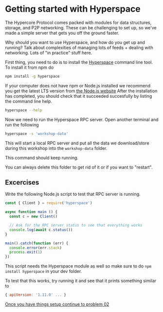 # Getting started with Hyperspace

The Hypercore Protocol comes packed with modules for data structures, storage, and P2P networking. These can be challenging to set up, so we've made a simple server that gets you off the ground faster.

Why should you want to use Hyperspace, and how do you get up and running? Talk about complexities of managing lots of feeds + dealing with networking. Lots of "in practice" stuff here.

First thing, you need to do is to install the [Hyperspace](https://github.com/hypercore-protocol/hyperspace) command line tool.
To install it from npm do

```sh
npm install -g hyperspace
```

If your computer does not have npm or Node.js installed we recommend you get the latest LTS version from [the Node.js website](https://nodejs.org/)
After the installation has completed, you should check that it succeeded succesfully by listing the command line help.

```sh
hyperspace --help
```

Now we need to run the Hyperspace RPC server. Open another terminal and run the following

```sh
hyperspace -s 'workshop-data'
```

This will start a local RPC server and put all the data we download/store during this workshop into the `workshop-data` folder.

This command should keep running.

You can always delete this folder to get rid of it or if you want to "restart".

## Excercises

Write the following Node.js script to test that RPC server is running.

```js
const { Client } = require('hyperspace')

async function main () {
  const c = new Client()

  // Ask for the RPC server status to see that everything works
  console.log(await c.status())
}

main().catch(function (err) {
  console.error(err.stack)
  process.exit(1)
})
```

This script needs the Hyperspace module as well so make sure to do `npm install hyperspace` in your dev folder.

To test that this works, try running it and see that it prints something similar to

```js
{ apiVersion: '1.11.0' ... }
```

[Once you have things setup continue to problem 02](02.md)
